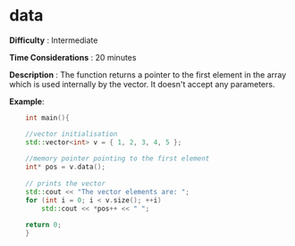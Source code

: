 # data

**Difficulty** : Intermediate

**Time Considerations** : 20 minutes

**Description** : The function returns a pointer to the first element in the array which is used internally by the vector. It doesn't accept any parameters.


**Example**:

```cpp
    int main(){

    //vector initialisation
    std::vector<int> v = { 1, 2, 3, 4, 5 };
    
    //memory pointer pointing to the first element
    int* pos = v.data(); 
  
    // prints the vector 
    std::cout << "The vector elements are: "; 
    for (int i = 0; i < v.size(); ++i) 
        std::cout << *pos++ << " "; 
  
    return 0;
    }
```
